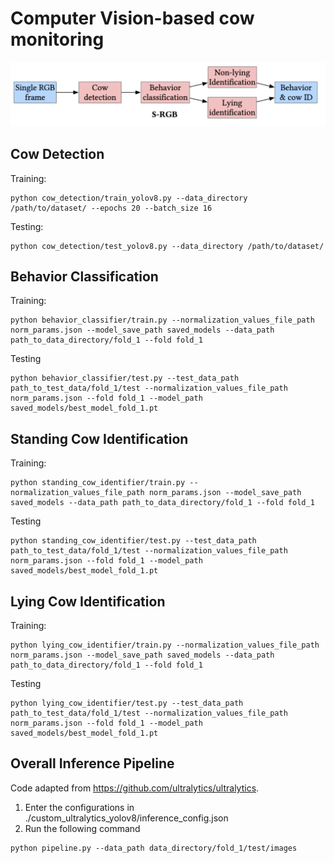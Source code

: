 # Computer Vision-based cow monitoring


<img src="./S-RGB_pipeline.png" alt="S-RGB" width="700"/>

Cow Detection
------

Training:
```
python cow_detection/train_yolov8.py --data_directory /path/to/dataset/ --epochs 20 --batch_size 16
```

Testing:
```
python cow_detection/test_yolov8.py --data_directory /path/to/dataset/
```


Behavior Classification
------
Training:
```
python behavior_classifier/train.py --normalization_values_file_path  norm_params.json --model_save_path saved_models --data_path path_to_data_directory/fold_1 --fold fold_1
```

Testing
```
python behavior_classifier/test.py --test_data_path path_to_test_data/fold_1/test --normalization_values_file_path norm_params.json --fold fold_1 --model_path saved_models/best_model_fold_1.pt 
```

Standing Cow Identification
------
Training:
```
python standing_cow_identifier/train.py --normalization_values_file_path norm_params.json --model_save_path saved_models --data_path path_to_data_directory/fold_1 --fold fold_1
```

Testing
```
python standing_cow_identifier/test.py --test_data_path path_to_test_data/fold_1/test --normalization_values_file_path norm_params.json --fold fold_1 --model_path saved_models/best_model_fold_1.pt 
```

Lying Cow Identification
------
Training:
```
python lying_cow_identifier/train.py --normalization_values_file_path norm_params.json --model_save_path saved_models --data_path path_to_data_directory/fold_1 --fold fold_1
```

Testing
```
python lying_cow_identifier/test.py --test_data_path path_to_test_data/fold_1/test --normalization_values_file_path norm_params.json --fold fold_1 --model_path saved_models/best_model_fold_1.pt 
```

Overall Inference Pipeline
------
Code adapted from https://github.com/ultralytics/ultralytics.
1. Enter the configurations in ./custom_ultralytics_yolov8/inference_config.json
2. Run the following command
```
python pipeline.py --data_path data_directory/fold_1/test/images
```
